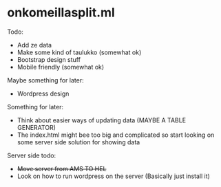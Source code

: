 # onkomeillasplit.ml

Todo:
- Add ze data
- Make some kind of taulukko (somewhat ok)
- Bootstrap design stuff
- Mobile friendly  (somewhat ok)

Maybe something for later:
- Wordpress design

Something for  later:
- Think about easier ways of updating data (MAYBE A TABLE GENERATOR)
- The index.html might bee too big and complicated so start looking on some server side solution for showing data


Server side todo:
- ~~Move server from  AMS TO HEL~~
- Look on how to run wordpress on the server (Basically just install it)
